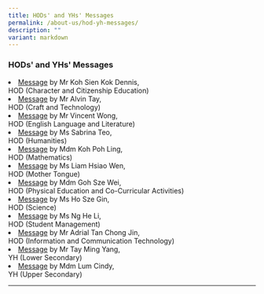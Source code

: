 ```yaml
---
title: HODs' and YHs' Messages
permalink: /about-us/hod-yh-messages/
description: ""
variant: markdown
---
```

### HODs' and YHs' Messages

<li><a href="/student-development/character-and-citizenship-edu/hod-message/">Message</a> by Mr Koh Sien Kok Dennis, <br>HOD (Character and Citizenship Education)</li>

<li><a href="/academic-programmes/craft-and-technology/hod-message/">Message</a> by Mr Alvin Tay, <br>HOD (Craft and Technology)</li>


<li><a href="/academic-programmes/english-language-and-literature/hod-message/">Message</a> by Mr Vincent Wong, <br>HOD (English Language and Literature)</li>

<li><a href="/academic-programmes/humanities/hod-message">Message</a> by Ms Sabrina Teo, <br>HOD (Humanities)</li>

<li><a href="/academic-programmes/mathematics/hod-message/">Message</a> by Mdm Koh Poh Ling, <br>HOD (Mathematics)</li>

<li><a href="/academic-programmes/mother-tongue-languages/hod-message/">Message</a> by Ms Liam Hsiao Wen, <br>HOD (Mother Tongue)</li>

<li><a href="/academic-programmes/physical-education/hod-message/">Message</a> by Mdm Goh Sze Wei, <br>HOD (Physical Education and Co-Curricular Activities)</li>

<li><a href="/academic-programmes/science/hod-message/">Message</a> by Ms Ho Sze Gin, <br>HOD (Science)</li>

<li><a href="/student-development/student-management/hod-message/">Message</a> by Ms Ng He Li, <br>HOD (Student Management)</li>

<li><a href="/academic-programmes/ict/hod-message/">Message</a> by Mr Adrial Tan Chong Jin, <br>HOD (Information and Communication Technology)</li>

<li><a href="/student-development/year-head-team/message-yh-ls/">Message</a> by Mr Tay Ming Yang, <br>YH (Lower Secondary)</li>

<li><a href="/student-development/year-head-team/message-yh-us/">Message</a> by Mdm Lum Cindy, <br>YH (Upper Secondary)</li>

<hr>
